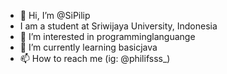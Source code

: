 - 👋 Hi, I’m @SiPilip
- I am a student at Sriwijaya University, Indonesia
- 👀 I’m interested in programminglanguange
- 🌱 I’m currently learning basicjava
- 📫 How to reach me (ig: @philifsss_)

<!---
SiPilip/SiPilip is a ✨ special ✨ repository because its `README.md` (this file) appears on your GitHub profile.
You can click the Preview link to take a look at your changes.
--->
